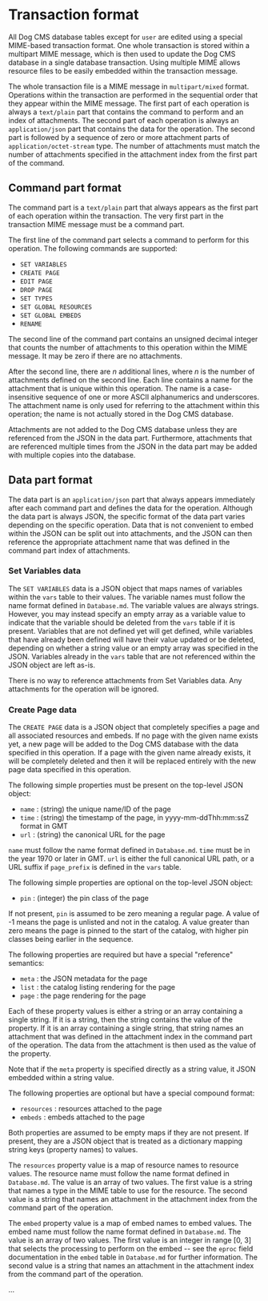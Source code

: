 # Transaction format

All Dog CMS database tables except for `user` are edited using a special MIME-based transaction format.  One whole transaction is stored within a multipart MIME message, which is then used to update the Dog CMS database in a single database transaction.  Using multiple MIME allows resource files to be easily embedded within the transaction message.

The whole transaction file is a MIME message in `multipart/mixed` format.  Operations within the transaction are performed in the sequential order that they appear within the MIME message.  The first part of each operation is always a `text/plain` part that contains the command to perform and an index of attachments.  The second part of each operation is always an `application/json` part that contains the data for the operation.  The second part is followed by a sequence of zero or more attachment parts of `application/octet-stream` type.  The number of attachments must match the number of attachments specified in the attachment index from the first part of the command.

## Command part format

The command part is a `text/plain` part that always appears as the first part of each operation within the transaction.  The very first part in the transaction MIME message must be a command part.

The first line of the command part selects a command to perform for this operation.  The following commands are supported:

- `SET VARIABLES`
- `CREATE PAGE`
- `EDIT PAGE`
- `DROP PAGE`
- `SET TYPES`
- `SET GLOBAL RESOURCES`
- `SET GLOBAL EMBEDS`
- `RENAME`

The second line of the command part contains an unsigned decimal integer that counts the number of attachments to this operation within the MIME message.  It may be zero if there are no attachments.

After the second line, there are _n_ additional lines, where _n_ is the number of attachments defined on the second line.  Each line contains a name for the attachment that is unique within this operation.  The name is a case-insensitive sequence of one or more ASCII alphanumerics and underscores.  The attachment name is only used for referring to the attachment within this operation; the name is not actually stored in the Dog CMS database.

Attachments are not added to the Dog CMS database unless they are referenced from the JSON in the data part.  Furthermore, attachments that are referenced multiple times from the JSON in the data part may be added with multiple copies into the database.

## Data part format

The data part is an `application/json` part that always appears immediately after each command part and defines the data for the operation.  Although the data part is always JSON, the specific format of the data part varies depending on the specific operation.  Data that is not convenient to embed within the JSON can be split out into attachments, and the JSON can then reference the appropriate attachment name that was defined in the command part index of attachments.

### Set Variables data

The `SET VARIABLES` data is a JSON object that maps names of variables within the `vars` table to their values.  The variable names must follow the name format defined in `Database.md`.  The variable values are always strings.  However, you may instead specify an empty array as a variable value to indicate that the variable should be deleted from the `vars` table if it is present.  Variables that are not defined yet will get defined, while variables that have already been defined will have their value updated or be deleted, depending on whether a string value or an empty array was specified in the JSON.  Variables already in the `vars` table that are not referenced within the JSON object are left as-is.

There is no way to reference attachments from Set Variables data.  Any attachments for the operation will be ignored.

### Create Page data

The `CREATE PAGE` data is a JSON object that completely specifies a page and all associated resources and embeds.  If no page with the given name exists yet, a new page will be added to the Dog CMS database with the data specified in this operation.  If a page with the given name already exists, it will be completely deleted and then it will be replaced entirely with the new page data specified in this operation.

The following simple properties must be present on the top-level JSON object:

- `name` : (string) the unique name/ID of the page
- `time` : (string) the timestamp of the page, in yyyy-mm-ddThh:mm:ssZ format in GMT
- `url` : (string) the canonical URL for the page

`name` must follow the name format defined in `Database.md`.  `time` must be in the year 1970 or later in GMT.  `url` is either the full canonical URL path, or a URL suffix if `page_prefix` is defined in the `vars` table.

The following simple properties are optional on the top-level JSON object:

- `pin` : (integer) the pin class of the page

If not present, `pin` is assumed to be zero meaning a regular page.  A value of -1 means the page is unlisted and not in the catalog.  A value greater than zero means the page is pinned to the start of the catalog, with higher pin classes being earlier in the sequence.

The following properties are required but have a special "reference" semantics:

- `meta` : the JSON metadata for the page
- `list` : the catalog listing rendering for the page
- `page` : the page rendering for the page

Each of these property values is either a string or an array containing a single string.  If it is a string, then the string contains the value of the property.  If it is an array containing a single string, that string names an attachment that was defined in the attachment index in the command part of the operation.  The data from the attachment is then used as the value of the property.

Note that if the `meta` property is specified directly as a string value, it JSON embedded within a string value.

The following properties are optional but have a special compound format:

- `resources` : resources attached to the page
- `embeds` : embeds attached to the page

Both properties are assumed to be empty maps if they are not present.  If present, they are a JSON object that is treated as a dictionary mapping string keys (property names) to values.

The `resources` property value is a map of resource names to resource values.  The resource name must follow the name format defined in `Database.md`.  The value is an array of two values.  The first value is a string that names a type in the MIME table to use for the resource.  The second value is a string that names an attachment in the attachment index from the command part of the operation.

The `embed` property value is a map of embed names to embed values.  The embed name must follow the name format defined in `Database.md`.  The value is an array of two values.  The first value is an integer in range [0, 3] that selects the processing to perform on the embed -- see the `eproc` field documentation in the `embed` table in `Database.md` for further information.  The second value is a string that names an attachment in the attachment index from the command part of the operation.

...
